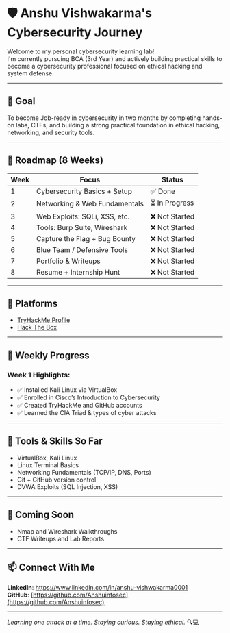 # 🛡️ Anshu Vishwakarma's Cybersecurity Journey

Welcome to my personal cybersecurity learning lab!  
I'm currently pursuing BCA (3rd Year) and actively building practical skills to become a cybersecurity professional focused on ethical hacking and system defense.

---

## 🎯 Goal

To become Job-ready in cybersecurity in two months by completing hands-on labs, CTFs, and building a strong practical foundation in ethical hacking, networking, and security tools.

---

## 📅 Roadmap (8 Weeks)

| Week | Focus | Status |
|------|-----------------------------|--------|
| 1    | Cybersecurity Basics + Setup | ✅ Done |
| 2    | Networking & Web Fundamentals | ⏳ In Progress |
| 3    | Web Exploits: SQLi, XSS, etc. | ❌ Not Started |
| 4    | Tools: Burp Suite, Wireshark  | ❌ Not Started |
| 5    | Capture the Flag + Bug Bounty | ❌ Not Started |
| 6    | Blue Team / Defensive Tools   | ❌ Not Started |
| 7    | Portfolio & Writeups          | ❌ Not Started |
| 8    | Resume + Internship Hunt      | ❌ Not Started |

---

## 🔐 Platforms

- [TryHackMe Profile](https://tryhackme.com/p/Anshuinfosec)
- [Hack The Box](https://app.hackthebox.com/profile/Anshuinfosec)

---

## 🧪 Weekly Progress

### Week 1 Highlights:
- ✅ Installed Kali Linux via VirtualBox
- ✅ Enrolled in Cisco’s Introduction to Cybersecurity
- ✅ Created TryHackMe and GitHub accounts
- ✅ Learned the CIA Triad & types of cyber attacks

---

## 🔧 Tools & Skills So Far
- VirtualBox, Kali Linux
- Linux Terminal Basics
- Networking Fundamentals (TCP/IP, DNS, Ports)
- Git + GitHub version control
- DVWA Exploits (SQL Injection, XSS)

---

## 📝 Coming Soon
- Nmap and Wireshark Walkthroughs
- CTF Writeups and Lab Reports

---

## 📫 Connect With Me
**LinkedIn**: https://www.linkedin.com/in/anshu-vishwakarma0001  
**GitHub**: [https://github.com/Anshuinfosec](https://github.com/Anshuinfosec)

---

*Learning one attack at a time. Staying curious. Staying ethical.* 🔍💻
